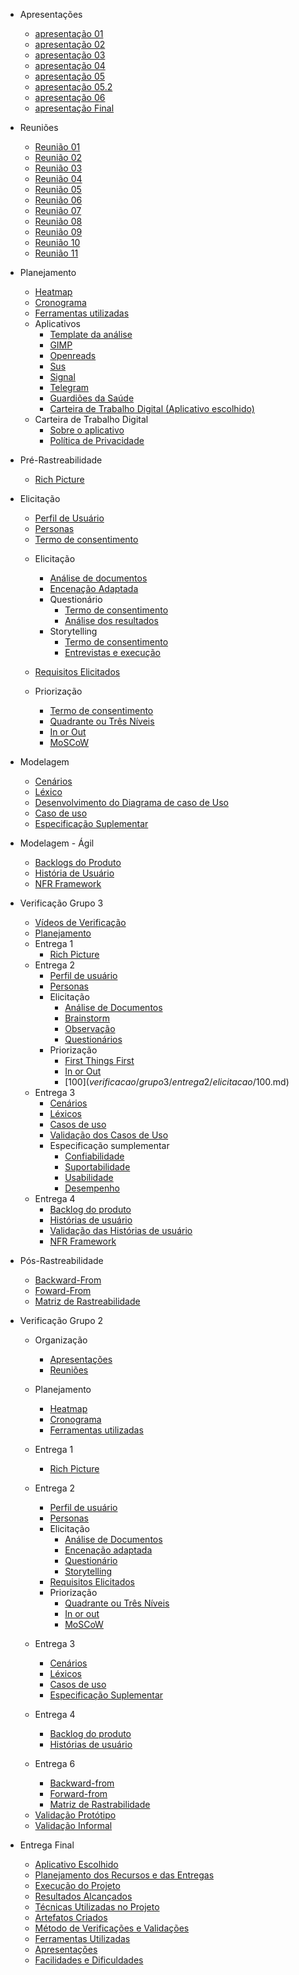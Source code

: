 
* Apresentações
  - [apresentação 01](/apresentacoes/apresentacao01.md)
  - [apresentação 02](/apresentacoes/apresentacao02.md)
  - [apresentação 03](/apresentacoes/apresentacao03.md)
  - [apresentação 04](/apresentacoes/apresentacao04.md)
  - [apresentação 05](/apresentacoes/apresentacao5.md)
  - [apresentação 05.2](apresentacoes/Apresentacao5-2.md)
  - [apresentação 06](/apresentacoes/apresentacao06.md)
  - [apresentação Final](/apresentacoes/apresentacaofinal.md)

* Reuniões
  - [Reunião 01](reunioes/ata01.md)
  - [Reunião 02](reunioes/ata02.md)
  - [Reunião 03](reunioes/ata03.md)
  - [Reunião 04](reunioes/ata04.md)
  - [Reunião 05](reunioes/ata05.md)
  - [Reunião 06](reunioes/ata06.md)
  - [Reunião 07](reunioes/ata07.md)
  - [Reunião 08](reunioes/ata08.md)
  - [Reunião 09](reunioes/ata09.md)
  - [Reunião 10](reunioes/ata10.md)
  - [Reunião 11](reunioes/ata11.md)
  
* Planejamento 
  - [Heatmap](planejamento/heatmap.md)
  - [Cronograma](planejamento/Cronograma.md)
  - [Ferramentas utilizadas](planejamento/ferramentas.md)
  * Aplicativos
    - [Template da análise](planejamento/aplicativos/Templete_Analise.md)
    - [GIMP](planejamento/aplicativos/analise_GIMP.md)
    - [Openreads](planejamento/aplicativos/analise_Openreads.md)
    - [Sus](planejamento/aplicativos/analise_sus.md)
    - [Signal](planejamento/aplicativos/analise_Signal.md)
    - [Telegram](planejamento/aplicativos/analise_Telegram.md)
    - [Guardiões da Saúde](planejamento/aplicativos/analise_Guardioes.md)
    - [Carteira de Trabalho Digital (Aplicativo escolhido)](planejamento/aplicativos/analise_carteiradigitaldetrabalho.md)
  * Carteira de Trabalho Digital
    - [Sobre o aplicativo](planejamento/carteiraDigital/sobreCarteiraDigital.md)
    - [Política de Privacidade](planejamento/carteiraDigital/termosApp.md)
* Pré-Rastreabilidade
  - [Rich Picture](planejamento/rich_picture.md)

* Elicitação
  - [Perfil de Usuário](Elicitacao/PerfilDeUsuario.md)
  - [Personas](Elicitacao/Personas/TodasPersonas.md)
  - [Termo de consentimento](Elicitacao/TecnicasElicitacao/Execucao/Storytelling/TermoConsentimento.md)
      
  * Elicitação        
      - [Análise de documentos](Elicitacao/TecnicasElicitacao/Execucao/AnaliseDocumentos.md)
      - [Encenação Adaptada](Elicitacao/TecnicasElicitacao/Execucao/EncenacaoAdaptada.md)
      * Questionário
          - [Termo de consentimento](Elicitacao/TecnicasElicitacao/Execucao/Questionários/TermoConsentimento01.md)
          - [Análise dos resultados](Elicitacao/TecnicasElicitacao/Execucao/Questionários/Questionario.md)
      * Storytelling
          - [Termo de consentimento](Elicitacao/TecnicasElicitacao/Execucao/Storytelling/TermoConsentimento.md)
          - [Entrevistas e execução](Elicitacao/TecnicasElicitacao/Execucao/Storytelling/Storytelling.md)

            
  * [Requisitos Elicitados](Elicitacao/ResquisitosCorrigidos.md)

  * Priorização
    - [Termo de consentimento](Elicitacao/Priorizacao/Execucao/TermoConsentimentoPriorizacao.md)
    - [Quadrante ou Três Níveis](Elicitacao/Priorizacao/Execucao/QuadranteTresNiveis.md)
    - [In or Out](Elicitacao/Priorizacao/Execucao/InOrOut.md)
    - [MoSCoW](Elicitacao/Priorizacao/Execucao/MoSCoW.md)

* Modelagem
  - [Cenários](/modelagem/cenarios.md)
  - [Léxico](/modelagem/lexico.md)
  - [Desenvolvimento do Diagrama de caso de Uso](/ignore/IgnoreDiagramaCasoUso.md)
  - [Caso de uso](/modelagem/casoDeUso.md)
  - [Especificação Suplementar](/modelagem/especSuplementar.md)

* Modelagem - Ágil
  - [Backlogs do Produto](modelagemAgil/backlog.md)
  - [História de Usuário](modelagemAgil/historiaUsuario.md)
  - [NFR Framework](modelagemAgil/NFR.md)


* Verificação Grupo 3
  - [Vídeos de Verificação](verificacao/grupo3/videosValidacao.md)
  - [Planejamento](verificacao/grupo3/Planejamento.md)
  * Entrega 1
    - [Rich Picture](verificacao/grupo3/entrega1/richPicture.md)
  * Entrega 2
    - [Perfil de usuário](verificacao/grupo3/entrega2/perfilUsuário.md)
    - [Personas](verificacao/grupo3/entrega2/personas.md)
    * Elicitação
      -  [Análise de Documentos](verificacao/grupo3/entrega2/elicitacao/analiseDocumentos.md)
      - [Brainstorm](verificacao/grupo3/entrega2/elicitacao/brainstorm.md)
      - [Observação](verificacao/grupo3/entrega2/elicitacao/observacao.md)
      - [Questionários](verificacao/grupo3/entrega2/elicitacao/questionarios.md)
    * Priorização
      - [First Things First](verificacao/grupo3/entrega2/priorizacao/FirstThingsFirst.md) 
      - [In or Out](verificacao/grupo3/entrega2/priorizacao/InOrOut.md) 
      - [100$](verificacao/grupo3/entrega2/elicitacao/100$.md)
  * Entrega 3
    - [Cenários](verificacao/grupo3/entrega3/cenarios.md)
    - [Léxicos](verificacao/grupo3/entrega3/lexicos.md)
    - [Casos de uso](verificacao/grupo3/entrega3/casosDeUso.md)
    - [Validação dos Casos de Uso](/verificacao/grupo3/entrega3/validacaoCasosDeUso.md)
    * Especificação sumplementar
      - [Confiabilidade](verificacao/grupo3/entrega3/especSuplementar/Confiabilidade.md)
      - [Suportabilidade](verificacao/grupo3/entrega3/especSuplementar/Suportabilidade.md)
      - [Usabilidade](verificacao/grupo3/entrega3/especSuplementar/Usabilidade.md)         
      - [Desempenho](verificacao/grupo3/entrega3/especSuplementar/desempenho.md)          
  * Entrega 4
    - [Backlog do produto](verificacao/grupo3/entrega4/backlog.md)
    - [Histórias de usuário](verificacao/grupo3/entrega4/historiasUsuario.md)
    - [Validação das Histórias de usuário](verificacao/grupo3/entrega4/validacaoHistoriasUsuario.md)
    - [NFR Framework](verificacao/grupo3/entrega4/NFR.md)      

* Pós-Rastreabilidade 
  - [Backward-From](posRastreabilidade/backwardFrom.md)
  - [Foward-From](posRastreabilidade/forwardFrom.md)
  - [Matriz de Rastreabilidade](posRastreabilidade/matriz.md)

* Verificação Grupo 2
  * Organização
    - [Apresentações](verificacao/grupo2/Organização/apresentações.md)
    - [Reuniões](verificacao/grupo2/Organização/atas.md)
  * Planejamento
    - [Heatmap](verificacao/grupo2/entrega1/VerificacaoHeatmap.md)
    - [Cronograma](verificacao/grupo2/entrega1/cronograma.md)
    - [Ferramentas utilizadas](verificacao/grupo2/entrega1/Ferramentas.md)  
  * Entrega 1
    - [Rich Picture](verificacao/grupo2/entrega1/verificacaoRichPicture.md)
  * Entrega 2
    - [Perfil de usuário](verificacao/grupo2/entrega2/elicitação/PerfilUsuario.md)
    - [Personas](verificacao/grupo2/entrega2/elicitação/Personas.md)
    * Elicitação
      - [Análise de Documentos](verificacao/grupo2/entrega2/elicitação/AnáliseDocumentos.md)
      - [Encenação adaptada](verificacao/grupo2/entrega2/elicitação/)
      - [Questionário](verificacao/grupo2/entrega2/elicitação/Questionario.md)
      - [Storytelling](verificacao/grupo2/entrega2/elicitação/Storytelling.md)
    - [Requisitos Elicitados](verificacao/grupo2/entrega2/RequisitosElicitados.md)
    * Priorização
      - [Quadrante ou Três Níveis](verificacao/grupo2/entrega2/priorização/Quadrante.md)
      - [In or out](verificacao/grupo2/entrega2/priorização/)
      - [MoSCoW](verificacao/grupo2/entrega2/priorização/moscow.md)
  * Entrega 3
    - [Cenários](verificacao/grupo2/entrega3/Cenarios.md)
    - [Léxicos](verificacao/grupo2/entrega3/Léxicos.md)
    - [Casos de uso](verificacao/grupo2/entrega3/CasosDeUso.md)
    - [Especificação Suplementar](verificacao/grupo2/entrega3/)

  * Entrega 4
    - [Backlog do produto](verificacao/grupo2/entrega4/backlog.md)
    - [Histórias de usuário](verificacao/grupo2/entrega4/HistoriasUsuários.md)
    <!-- - [NFR Framework]() -->
  * Entrega 6 
    - [Backward-from](verificacao/grupo2/entrega6/Backward.md)
    - [Forward-from](verificacao/grupo2/entrega6/forward.md)
    - [Matriz de Rastrabilidade](verificacao/grupo2/entrega6/matriz.md)
  - [Validação Protótipo](verificacao/grupo2/ValidaçãoPrototipo.md)
  - [Validação Informal](verificacao/grupo2/validacaoInformal.md)

* Entrega Final
  - [Aplicativo Escolhido](EntregaFinal/AplicativoEscolhido.md)
  - [Planejamento dos Recursos e das Entregas](EntregaFinal/PlanejamentoRecursosEntregas.md)
  - [Execução do Projeto](EntregaFinal/Execucao.md)
  - [Resultados Alcançados](EntregaFinal/ResultadosAlcancados.md)
  - [Técnicas Utilizadas no Projeto](EntregaFinal/TecnicasUtilizadas.md)
  - [Artefatos Criados](EntregaFinal/ArtefatosCriados.md)
  - [Método de Verificações e Validações](EntregaFinal/MetodoVerificacaoValidacao.md)
  - [Ferramentas Utilizadas](EntregaFinal/FerramentasUtilizadas.md)
  - [Apresentações](EntregaFinal/Apresentacoes.md)
  - [Facilidades e Dificuldades](EntregaFinal/FacilidadesDificuldades.md)


 

